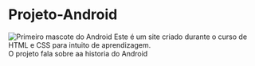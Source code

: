 # Projeto-Android
 <img src="https://projeto-android.netlify.app/imagens/dan-droids.png" alt="Primeiro mascote do Android">
 Este é um site criado durante o curso de HTML e CSS para intuito de aprendizagem.<br>
 O projeto fala sobre aa historia do Android

